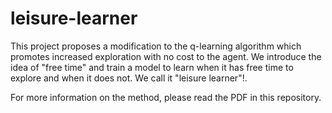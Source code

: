 # leisure-learner



This project proposes a modification to the q-learning algorithm which promotes increased exploration with no cost to the agent. We introduce the idea of "free time" and train a model to learn when it has free time to explore and when it does not. We call it "leisure learner"!. 

For more information on the method, please read the PDF in this repository. 

